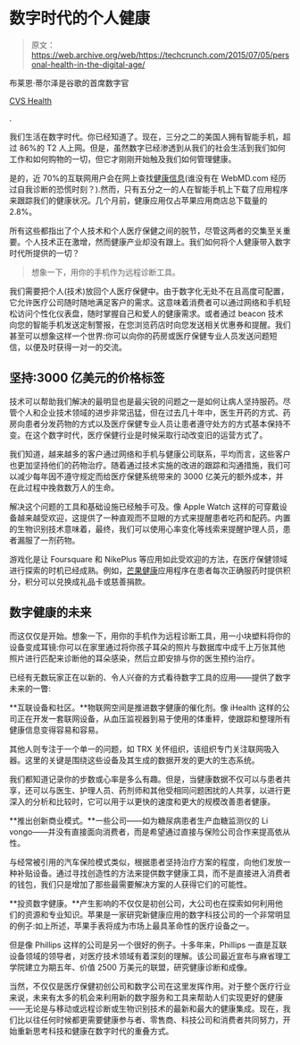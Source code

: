 # 数字时代的个人健康

> 原文：<https://web.archive.org/web/https://techcrunch.com/2015/07/05/personal-health-in-the-digital-age/>

布莱恩·蒂尔泽是谷歌的首席数字官

[CVS Health](https://web.archive.org/web/20230326131033/http://www.cvshealth.com/)

.

我们生活在数字时代。你已经知道了。现在，三分之二的美国人拥有智能手机，超过 86%的 T2 人上网。但是，虽然数字已经渗透到从我们的社会生活到我们如何工作和如何购物的一切，但它才刚刚开始触及我们如何管理健康。

是的，近 70%的互联网用户会在网上查找[健康信息](https://web.archive.org/web/20230326131033/http://www.pewinternet.org/fact-sheets/health-fact-sheet/)(谁没有在 WebMD.com 经历过自我诊断的恐慌时刻？).然而，只有五分之一的人在智能手机上下载了应用程序来跟踪我们的健康状况。几个月前，健康应用仅占苹果应用商店总下载量的 2.8%。

所有这些都指出了个人技术和个人医疗保健之间的脱节，尽管这两者的交集至关重要。个人技术正在激增，然而健康产业却没有跟上。我们如何将个人健康带入数字时代所提供的一切？

> 想象一下，用你的手机作为远程诊断工具。

我们需要把个人(技术)放回个人医疗保健中。由于数字化无处不在且高度可配置，它允许医疗公司随时随地满足客户的需求。这意味着消费者可以通过网络和手机轻松访问个性化仪表盘，随时掌握自己和爱人的健康需求。或者通过 beacon 技术向您的智能手机发送定制警报，在您浏览药店时向您发送相关优惠券和提醒。我们甚至可以想象这样一个世界:你可以向你的药房或医疗保健专业人员发送问题短信，以便及时获得一对一的交流。

## 坚持:3000 亿美元的价格标签

技术可以帮助我们解决的最明显也是最尖锐的问题之一是如何让病人坚持服药。尽管个人和企业技术领域的进步非常迅猛，但在过去几十年中，医生开药的方式、药房向患者分发药物的方式以及医疗保健专业人员让患者遵守处方的方式基本保持不变。在这个数字时代，医疗保健行业是时候采取行动改变旧的运营方式了。

我们知道，越来越多的客户通过网络和手机与健康公司联系，平均而言，这些客户也更加坚持他们的药物治疗。随着通过技术实施的改进的跟踪和沟通措施，我们可以减少每年因不遵守规定而给医疗保健系统带来的 3000 亿美元的额外成本，并在此过程中挽救数万人的生命。

解决这个问题的工具和基础设施已经触手可及。像 Apple Watch 这样的可穿戴设备越来越受欢迎，这提供了一种直观而不显眼的方式来提醒患者吃药和配药。内置的生物识别技术意味着，最终，我们可以使用心率变化等线索来提醒护理人员，患者漏服了一剂药物。

游戏化是让 Foursquare 和 NikePlus 等应用如此受欢迎的方法，在医疗保健领域进行探索的时机已经成熟。例如，[芒果健康](https://web.archive.org/web/20230326131033/https://www.mangohealth.com/)应用程序在患者每次正确服药时提供积分，积分可以兑换成礼品卡或慈善捐款。

## 数字健康的未来

而这仅仅是开始。想象一下，用你的手机作为远程诊断工具，用一小块塑料将你的设备变成耳镜:你可以在家里通过将你孩子耳朵的照片与数据库中成千上万张其他照片进行匹配来诊断他的耳朵感染，然后立即安排与你的医生预约治疗。

已经有无数玩家正在以新的、令人兴奋的方式看待数字工具的应用——提供了数字未来的一瞥:

**互联设备和社区。**物联网空间是推进数字健康的催化剂。像 iHealth 这样的公司正在开发一套联网设备，从血压监视器到易于使用的体重秤，使跟踪和整理所有健康信息变得容易和容易。

其他人则专注于一个单一的问题，如 TRX 关怀组织，该组织专门关注联网吸入器。这里的关键是围绕这些设备及其生成的数据开发的更大的生态系统。

我们都知道记录你的步数或心率是多么有趣。但是，当健康数据不仅可以与患者共享，还可以与医生、护理人员、药剂师和其他受相同问题困扰的人共享，以进行更深入的分析和比较时，它可以用于以更快的速度和更大的规模改善患者健康。

**推出创新商业模式。**一些公司——如为糖尿病患者生产血糖监测仪的 Li vongo——并没有直接面向消费者，而是希望通过直接与保险公司合作来提高依从性。

与经常被引用的汽车保险模式类似，根据患者坚持治疗方案的程度，向他们发放一种补贴设备。通过寻找创造性的方法来提供数字健康工具，而不是直接进入消费者的钱包，我们只是增加了那些最需要解决方案的人获得它们的可能性。

**投资数字健康。**产生影响的不仅仅是初创公司，大公司也在探索如何利用他们的资源和专业知识。苹果是一家研究新健康应用的数字科技公司的一个非常明显的例子:如上所述，苹果手表将成为市场上最具革命性的医疗设备之一。

但是像 Phillips 这样的公司是另一个很好的例子。十多年来，Phillips 一直是互联设备领域的领导者，对医疗技术领域有着深刻的理解。该公司最近宣布与麻省理工学院建立为期五年、价值 2500 万美元的联盟，研究健康诊断和成像。

当然，不仅仅是医疗保健初创公司和数字公司在这里发挥作用。对于整个医疗行业来说，未来有太多的机会来利用新的数字服务和工具来帮助人们实现更好的健康——无论是与移动或远程诊断或生物识别技术的最新和最大的健康集成。现在，我们比以往任何时候都更需要健康参与者、零售商、科技公司和消费者共同努力，开始重新思考科技和健康在数字时代的重叠方式。